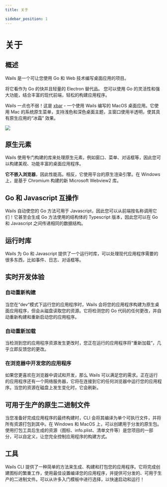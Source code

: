 ```yaml
---
title: 关于

sidebar_position: 1
---
```


# 关于

## 概述

Wails 是一个可让您使用 Go 和 Web 技术编写桌面应用的项目。

将它看作为 Go 的快并且轻量的 Electron 替代品。 您可以使用 Go 的灵活性和强大功能，结合丰富的现代前端，轻松的构建应用程序。

Wails 一点也不弱！这是 [xbar](https://xbarapp.com) - 一个使用 Wails 编写的 MacOS 桌面应用。它使用 Mac 的系统原生菜单，支持浅色和深色桌面主题，主窗口使用半透明，使其具有原生应用的“冰霜” 效果。

<div class="text--center">
  <a href="https://xbarapp.com"><img src="/img/xbar-app-preview-2.png"/></a>
</div>

## 原生元素

Wails 使用专门构建的库来处理原生元素，例如窗口、菜单、对话框等，因此您可以构建美观、功能丰富的桌面应用程序。

**它不嵌入浏览器**，因此性能高。相反，它使用平台的原生渲染引擎。在 Windows 上，是基于 Chromium 构建的新 Microsoft Webview2 库。

## Go 和 Javascript 互操作

Wails 自动使您的 Go 方法可用于 Javascript，因此您可以从前端按名称调用它们！它甚至会生成 Go 方法使用的结构体的 Typescript 版本，因此您可以在 Go 和 Javascript 之间传递相同的数据结构。

## 运行时库

Wails 为 Go 和 Javascript 提供了一个运行时库，可以处理现代应用程序需要的很多东西，比如事件、日志、对话框等。

## 实时开发体验

### 自动重新构建

当您在“dev“模式下运行您的应用程序时，Wails 会将您的应用程序构建为原生桌面应用程序，但会从磁盘读取您的资源。它将检测您的 Go 代码的任何更改，并自动重新构建和重新启动您的应用程序。

### 自动重新加载

当检测到您的应用程序资源发生更改时，您正在运行的应用程序将“重新加载”，几乎立即反馈您的更改。

### 在浏览器中开发您的应用程序

如果您更喜欢在浏览器中调试和开发，那么 Wails 可以满足您的需求。正在运行的应用程序还有一个网络服务器，它将在连接到它的任何浏览器中运行您的应用程序。当您的资源在磁盘上发生变化时，它会刷新。

## 可用于生产的原生二进制文件

当您准备好完成应用程序的最终构建时，CLI 会将其编译为单个可执行文件，并将所有资源打包到其中。在 Windows 和 MacOS
上，可以创建用于分发的原生包。使用打包工具后生成的资源（图标、info.plist、清单文件等）是您项目的一部分，可以自定义，让您完全控制应用程序的构建方式。

## 工具

Wails CLI 提供了一种简单的方法来生成、构建和打包您的应用程序。它将完成创建图标的繁重工作，使用最佳设置编译您的应用程序，并提供可分发的、可用于生产的二进制文件。可以从许多入门模板中进行选择，以快速启动和运行！
